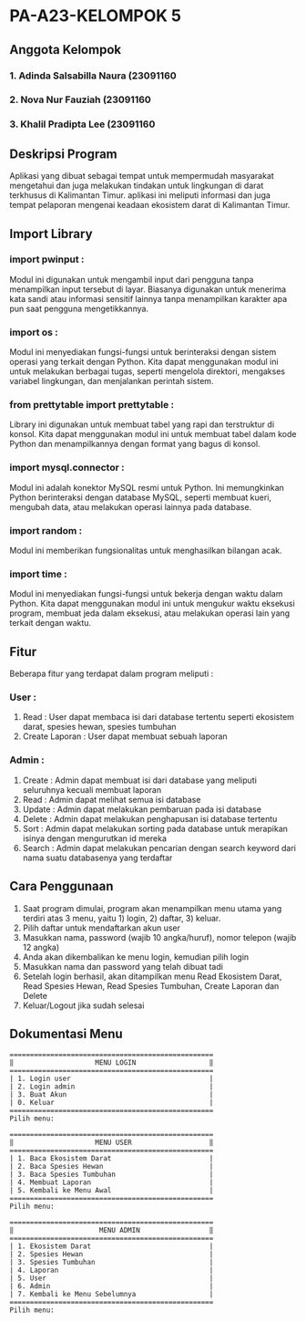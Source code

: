 # PA-A23-KELOMPOK 5

## Anggota Kelompok
### 1. Adinda Salsabilla Naura (23091160
### 2. Nova Nur Fauziah (23091160
### 3. Khalil Pradipta Lee (23091160

## Deskripsi Program
Aplikasi yang dibuat sebagai tempat untuk mempermudah masyarakat mengetahui dan juga melakukan tindakan untuk lingkungan di darat terkhusus di Kalimantan Timur. aplikasi ini meliputi informasi dan juga tempat pelaporan mengenai keadaan ekosistem darat di Kalimantan Timur.

## Import Library
### import pwinput : 
Modul ini digunakan untuk mengambil input dari pengguna tanpa menampilkan input tersebut di layar. Biasanya digunakan untuk menerima kata sandi atau informasi sensitif lainnya tanpa menampilkan karakter apa pun saat pengguna mengetikkannya.
### import os : 
Modul ini menyediakan fungsi-fungsi untuk berinteraksi dengan sistem operasi yang terkait dengan Python. Kita dapat menggunakan modul ini untuk melakukan berbagai tugas, seperti mengelola direktori, mengakses variabel lingkungan, dan menjalankan perintah sistem.
### from prettytable import prettytable :  
Library ini digunakan untuk membuat tabel yang rapi dan terstruktur di konsol. Kita dapat menggunakan modul ini untuk membuat tabel dalam kode Python dan menampilkannya dengan format yang bagus di konsol.
### import mysql.connector : 
Modul ini adalah konektor MySQL resmi untuk Python. Ini memungkinkan Python berinteraksi dengan database MySQL, seperti membuat kueri, mengubah data, atau melakukan operasi lainnya pada database.
### import random : 
Modul ini memberikan fungsionalitas untuk menghasilkan bilangan acak.
### import time : 
Modul ini menyediakan fungsi-fungsi untuk bekerja dengan waktu dalam Python. Kita dapat menggunakan modul ini untuk mengukur waktu eksekusi program, membuat jeda dalam eksekusi, atau melakukan operasi lain yang terkait dengan waktu.

## Fitur
Beberapa fitur yang terdapat dalam program meliputi :
### User :
1. Read : User dapat membaca isi dari database tertentu seperti ekosistem darat, spesies hewan, spesies tumbuhan
2. Create Laporan : User dapat membuat sebuah laporan

### Admin :
1. Create : Admin dapat membuat isi dari database yang meliputi seluruhnya kecuali membuat laporan
2. Read : Admin dapat melihat semua isi database
3. Update : Admin dapat melakukan pembaruan pada isi database
4. Delete : Admin dapat melakukan penghapusan isi database tertentu
5. Sort : Admin dapat melakukan sorting pada database untuk merapikan isinya dengan mengurutkan id mereka
6. Search : Admin dapat melakukan pencarian dengan search keyword dari nama suatu databasenya yang terdaftar

## Cara Penggunaan
1. Saat program dimulai, program akan menampilkan menu utama yang terdiri atas 3 menu, yaitu 1) login, 2) daftar, 3) keluar.
2. Pilih daftar untuk mendaftarkan akun user
3. Masukkan nama, password (wajib 10 angka/huruf), nomor telepon (wajib 12 angka)
4. Anda akan dikembalikan ke menu login, kemudian pilih login
5. Masukkan nama dan password yang telah dibuat tadi
6. Setelah login berhasil, akan ditampilkan menu Read Ekosistem Darat, Read Spesies Hewan, Read Spesies Tumbuhan, Create Laporan dan Delete
7. Keluar/Logout jika sudah selesai


   
## Dokumentasi Menu
```
==================================================
‖                    MENU LOGIN                  ‖
==================================================
| 1. Login user                                  |
| 2. Login admin                                 |
| 3. Buat Akun                                   |
| 0. Keluar                                      |
==================================================
Pilih menu:
```

```
==================================================
‖                    MENU USER                   ‖
==================================================
| 1. Baca Ekosistem Darat                        |
| 2. Baca Spesies Hewan                          |
| 3. Baca Spesies Tumbuhan                       |
| 4. Membuat Laporan                             |
| 5. Kembali ke Menu Awal                        |
==================================================
Pilih menu:
```

```
==================================================
‖                     MENU ADMIN                 ‖
==================================================
| 1. Ekosistem Darat                             |
| 2. Spesies Hewan                               |
| 3. Spesies Tumbuhan                            |
| 4. Laporan                                     |
| 5. User                                        |
| 6. Admin                                       |
| 7. Kembali ke Menu Sebelumnya                  |
==================================================
Pilih menu:
```
